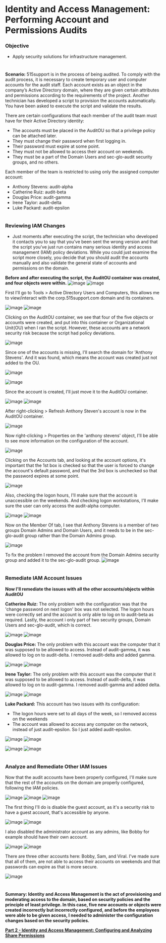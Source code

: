 # Identity and Access Management: Performing Account and Permissions Audits
<h3>Objective</h3>

- Apply security solutions for infrastructure management.
#
**Scenario:**
515support is in the process of being audited. To comply with the audit process, it is necessary to create temporary user and computer accounts for the audit staff.
Each account exists as an object in the company’s Active Directory domain, where they are given certain attributes and permissions according to the requirements of the project.
Another technician has developed a script to provision the accounts automatically. You have been asked to execute the script and validate the results.

There are certain configurations that each member of the audit team must have for their Active Directory identity:
- The accounts must be placed in the AuditOU so that a privilege policy can be attached later.
- They must change their password when first logging in.
- Their password must expire at some point.
- They must not be allowed to access their account on weekends.
- They must be a part of the Domain Users and sec-glo-audit security groups, and no others.

Each member of the team is restricted to using only the assigned computer account:
- Anthony Stevens: audit-alpha
- Catherine Ruiz: audit-beta
- Douglas Price: audit-gamma
- Irene Taylor: audit-delta
- Luke Packard: audit-epsilon
#
<h3>Reviewing IAM Changes</h3>

- Just moments after executing the script, the technician who developed it contacts you to say that you’ve been sent the wrong version and that the script you’ve just run contains many serious identity and access management (IAM) policy deviations.
 While you could just examine the script more closely, you decide that you should audit the accounts manually and also validate the general state of accounts and permissions on the domain.

**Before and after executing the script, the AuditOU container was created, and four objects were within.**
![image](https://github.com/user-attachments/assets/39aa3218-bdb8-4522-be53-9e4816d5ba81)
![image](https://github.com/user-attachments/assets/ecb55303-7177-4e05-8073-2131ad2484d8)

First I'll go to Tools > Active Directory Users and Computers, this allows me to view/interact with the corp.515support.com domain and its containers.

![image](https://github.com/user-attachments/assets/4a36b926-3fb9-4143-ac41-9a82500654a1)
![image](https://github.com/user-attachments/assets/76384a01-7c4f-4b07-8f48-dd3ea2c1fb58)

Clicking on the AuditOU container, we see that four of the five objects or accounts were created, and put into this container or Organizational Unit(OU) when I ran the script. However, these accounts are a network security risk because the script had policy deviations.

![image](https://github.com/user-attachments/assets/68d686d3-ca16-406e-a573-5273db8effec)

Since one of the accounts is missing, I'll search the domain for 'Anthony Stevens'. And it was found, which means the account was created just not added to the OU.

![image](https://github.com/user-attachments/assets/93565e9a-58a3-47ef-a2ed-5ac6c8843fb5)

![image](https://github.com/user-attachments/assets/e14a9d9f-43bf-4d1a-8d04-021e02e0e83d)

Since the account is created, I'll just move it to the AuditOU container. 

![image](https://github.com/user-attachments/assets/f0f54e71-712b-4119-98f8-76d98c2774ee)
![image](https://github.com/user-attachments/assets/125c8039-60c7-4270-be43-42eb3ab5356c)

After right-clicking > Refresh Anthony Steven's account is now in the AuditOU container.

![image](https://github.com/user-attachments/assets/995668db-d612-4b5b-9734-11f5cbed5c3d)

Now right-clicking > Properties on the 'anthony stevens' object, I'll be able to see more information on the configuration of the account.

![image](https://github.com/user-attachments/assets/7d0aab14-5bc5-45fb-9c56-3514e02ba6a5)

Clicking on the Accounts tab, and looking at the account options, it's important that the 1st box is checked so that the user is forced to change the account's default password, and that the 3rd box is unchecked so that the password expires at some point.

![image](https://github.com/user-attachments/assets/6499b7da-43f5-4121-ae9e-b46ea72107cc)

Also, checking the logon hours, I'll make sure that the account is unaccessible on the weekends. And checking logon workstations, I'll make sure the user can only access the audit-alpha computer.

![image](https://github.com/user-attachments/assets/077d2a61-3ee2-4b5a-b9b9-a89b4e8e19d9)
![image](https://github.com/user-attachments/assets/bec071fd-790f-493a-960a-005c1861bd1b)

Now on the Member Of tab, I see that Anthony Stevens is a member of two groups Domain Admins and Domain Users, and it needs to be in the sec-glo-audit group rather than the Domain Admins group. 

![image](https://github.com/user-attachments/assets/6f8d58cf-1358-4319-9efd-fc342c9aab06)

To fix the problem I removed the account from the Domain Admins security group and added it to the sec-glo-audit group.
![image](https://github.com/user-attachments/assets/7d2536fc-d596-4a09-b0cd-19ef05b06c00)

#
<h3>Remediate IAM Account Issues</h3>

**Now I'll remediate the issues with all the other accounts/objects within AuditOU**

**Catherine Ruiz:** The only problem with the configuration was that the 'change password on next logon' box was not selected. The logon hours were correctly set and the account is only able to log on to audit-beta as required. Lastly, the account i only part of two security groups, Domain Users and sec-glo-audit, which is correct.

![image](https://github.com/user-attachments/assets/4a0fd52d-4c37-4cf1-b0fc-ff89d013a07a)
![image](https://github.com/user-attachments/assets/a3398b8a-bda8-41d4-a631-a30e5a7b6853)

**Douglas Price:** The only problem with this account was the computer that it was supposed to be allowed to access. Instead of audit-gamma, it was allowed to log on to audit-delta. I removed audit-delta and added gamma.

![image](https://github.com/user-attachments/assets/68b115a6-33cb-43bd-8b4d-ded8a7383bde)
![image](https://github.com/user-attachments/assets/a833788c-24b8-4de9-b9a5-740b6ccba728)

**Irene Taylor:** The only problem with this account was the computer that it was supposed to be allowed to access. Instead of audit-delta, it was allowed to log on to audit-gamma. I removed audit-gamma and added delta.

![image](https://github.com/user-attachments/assets/9a7a448f-ffcc-405a-a83a-cae6834ef226)
![image](https://github.com/user-attachments/assets/0fa6cc21-f251-42eb-beab-19c66e239222)

**Luke Packard:** This account has two issues with its configuration:
- The logon hours were set to all days of the week, so I removed access on the weekends
- The account was allowed to access any computer on the network, instead of just audit-epsilon. So I just added audit-epsilon.

![image](https://github.com/user-attachments/assets/be583a68-1ade-4fed-aa89-0a31696d987b)
![image](https://github.com/user-attachments/assets/3f967b4c-a3be-4378-ae79-d35a8beb812a)

![image](https://github.com/user-attachments/assets/946aa147-9d5c-41b0-809b-10c1b01368b5)
![image](https://github.com/user-attachments/assets/6641c912-1dd9-43ca-a094-a1a8d6c0014b)
#
<h3>Analyze and Remediate Other IAM Issues</h3>

Now that the audit accounts have been properly configured, I'll make sure that the rest of the accounts on the domain are properly configured, following the IAM policies.

![image](https://github.com/user-attachments/assets/d3c317d7-197c-467a-a954-49a3a4e940dc)
![image](https://github.com/user-attachments/assets/b728f3ea-a91e-4fb3-ad33-6e7cf9316b05)
![image](https://github.com/user-attachments/assets/24b474bd-b4ba-4566-8c32-b9cfe8930eba)

The first thing I'll do is disable the guest account, as it's a security risk to have a guest account, that's accessible by anyone.

![image](https://github.com/user-attachments/assets/5ffded28-5b14-413a-8ec8-1edc1c1ac67e)
![image](https://github.com/user-attachments/assets/8f9d20f1-a0a6-454d-be31-f0afa0df78ed)

I also disabled the administrator account as any admins, like Bobby for example should have their own account. 

![image](https://github.com/user-attachments/assets/c5ff2831-712a-460c-a104-f1689ddab683)
![image](https://github.com/user-attachments/assets/f1e9dc7c-d6cc-4077-8619-cfd0a75101bf)

There are three other accounts here: Bobby, Sam, and Viral. I've made sure that all of them, are not able to access their accounts on weekends and that passwords can expire as that is more secure.

![image](https://github.com/user-attachments/assets/cd2fcfe3-3013-4211-b750-50899ff46834)
#
**Summary: Identity and Access Management is the act of provisioning and moderating access to the domain, based on security policies and the principle of least privilege. In this case, five new accounts or objects were created incorrectly but incorrectly configured, and before the employees were able to be given access, I needed to administer the configuration changes based on the security policies.**

**[Part 2 - Identity and Access Management: Configuring and Analyzing Share Permissions](https://github.com/LuisMateo1/IAM-Configuring-and-Analyzing-Share-Permissions/)**

